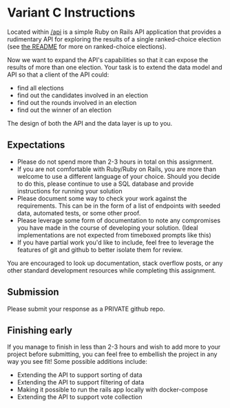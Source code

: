 # Variant C Instructions

Located within [/api](/api) is a simple Ruby on Rails API application that
provides a rudimentary API for exploring the results of a single ranked-choice
election (see [the README](/README.md) for more on ranked-choice elections).

Now we want to expand the API's capabilities so that it can expose the results
of more than one election. Your task is to extend the data model and API so that
a client of the API could:

- find all elections
- find out the candidates involved in an election
- find out the rounds involved in an election
- find out the winner of an election

The design of both the API and the data layer is up to you.

## Expectations

- Please do not spend more than 2-3 hours in total on this assignment. 
- If you are not comfortable with Ruby/Ruby on Rails, you are more than welcome
  to use a different language of your choice. Should you decide to do this,
  please continue to use a SQL database and provide instructions for running
  your solution
- Please document some way to check your work against the requirements. This can
  be in the form of a list of endpoints with seeded data, automated tests, or
  some other proof. 
- Please leverage some form of documentation to note any compromises you have
  made in the course of developing your solution. (Ideal implementations are not
  expected from timeboxed prompts like this)
- If you have partial work you'd like to include, feel free to leverage the
  features of git and github to better isolate them for review.

You are encouraged to look up documentation, stack overflow posts, or any other
standard development resources while completing this assignment.

## Submission

Please submit your response as a PRIVATE github repo.

## Finishing early

If you manage to finish in less than 2-3 hours and wish to add more to your
project before submitting, you can feel free to embellish the project in any way
you see fit! Some possible additions include:

- Extending the API to support sorting of data
- Extending the API to support filtering of data
- Making it possible to run the rails app locally with docker-compose
- Extending the API to support vote collection 
